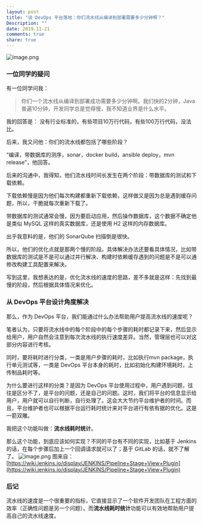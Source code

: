 ```yaml
---
layout: post
title: "谈 DevOps 平台落地：你们流水线从编译到部署需要多少分钟啊？"
Description: ""
date: 2019-11-21
comments: true
share: true
---
```

![image.png](/assets/images/292372-7716aa968a03ce80.png)

### 一位同学的疑问
有一位同学问我：
> 你们一个流水线从编译到部署成功需要多少分钟啊。我们快的2分钟，Java 普遍10分钟，开发同学总是觉得慢，我不知道业界是什么水平。

我的回答是： 没有行业标准的，有些项目10万行代码，有些100万行代码，没法比。

后来，我又问他：你们的流水线都包括了哪些阶段？

“编译，带数据库的测序，sonar，docker build，ansible deploy，mvn release”，他回答。

后来的沟通中，我得知，他们流水线时间长发生在两个阶段：带数据库的测试和下载依赖。

下载依赖慢是因为他们每次构建都重新下载依赖，这样做又是因为总是遇到缓存问题，所以，干脆就每次重新下载了。

带数据库的测试通常会慢，因为要启动应用，然后操作数据库，这个数据不确定他是类似 MySQL 这样的真实数据库，还是使用 H2 这样的内存数据库。

出乎我意料的是，他们的 SonarQube 扫描倒是很快。

所以，他们的优化点就是那两个慢的阶段。具体解决办法还要看具体情况，比如带数据库的测试是不是可以通过并行解决、构建时依赖缓存遇到的问题是不是可以通修改构建工具配置来解决。

写到这里，我想表达的是，优化流水线的速度的思路，差不多就是这样：先找到最慢的阶段，然后根据具体情况来优化。

### 从 DevOps 平台设计角度解决
那么，作为 DevOps 平台，我们能通过什么办法帮助用户提高流水线的速度呢？

笔者认为，只要将流水线中的每个阶段中的每个步骤的耗时都记录下来，然后显示给用户，用户自然会注意到每次流水线的执行速度差异。当然，管理层也可以对这部分内容进行考核。

同时，要将耗时进行分类，一类是用户步骤的耗时，比如执行mvn package，执行单元测试等，一类是 DevOps 平台本身的耗时，比如初始化构建环境耗时，上传制品耗时等。

为什么要进行这样的分类？是因为 DevOps 平台使用过程中，用户遇到问题，往往是区分不了，是平台的问题，还是自己的问题。这时，我们将平台的信息显示给用户，用户就可以自行判断，自行处理了。这会大大节约平台维护者的时间。而且，平台维护者也可以根据平台运行耗时统计来对平台进行有依有据的优化。这是一箭双雕。

我把这个功能叫做：**流水线耗时统计**。

那么这个功能，到底应该如何实现？不同的平台有不同的实现，比如基于 Jenkins 的话，在每个步骤后加上一个回调请求就可以了；基于 GitLab 的话，就不了解了。
![image.png](/assets/images/292372-4a7380dad7d90eee.png)
图来自：[https://wiki.jenkins.io/display/JENKINS/Pipeline+Stage+View+Plugin](https://wiki.jenkins.io/display/JENKINS/Pipeline+Stage+View+Plugin)


### 后记
流水线的速度是一个很重要的指标，它直接显示了一个软件开发团队在工程方面的效率（正确性问题是另一个问题）。而**流水线耗时统计**功能可以有效地帮助用户提高自己的流水线速度。
